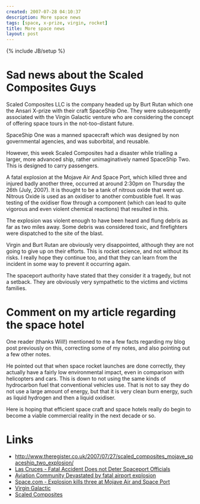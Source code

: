 ```yaml
---
created: 2007-07-28 04:10:37
description: More space news
tags: [space, x-prize, virgin, rocket]
title: More space news
layout: post
---
```

{% include JB/setup %}

# Sad news about the Scaled Composites Guys

Scaled Composites LLC is the company headed up by Burt Rutan which one the Ansari X-prize with their craft SpaceShip One. They were subsequently associated with the Virgin Galactic venture who are considering the concept of offering space tours in the not-too-distant future.

SpaceShip One was a manned spacecraft which was designed by non governmental agencies, and was suborbital, and reusable.

However, this week Scaled Composites had a disaster while trialling a larger, more advanced ship, rather unimaginatively named SpaceShip Two. This is designed to carry passengers.

A fatal explosion at the Mojave Air And Space Port, which killed three and injured badly another three, occurred at around 2:30pm on Thursday the 26th  (July, 2007). It is thought to be a tank of nitrous oxide that went up. Nitrous Oxide is used as an oxidiser to another combustible fuel. It was testing of the oxidiser flow through a component (which can lead to quite vigorous and even violent chemical reactions) that resulted in this.

The explosion was violent enough to have been heard and flung debris as far as two miles away. Some debris was considered toxic, and firefighters were dispatched to the site of the blast.

Virgin and Burt Rutan are obviously very disappointed, although they are not going to give up on their efforts. This is rocket science, and not without its risks. I really hope they continue too, and that they can learn from the incident in some way to prevent it occurring again.

The spaceport authority have stated that they consider it a tragedy, but not a setback. They are obviously very sympathetic to the victims and victims families.

# Comment on my article regarding the space hotel

One reader (thanks Will!) mentioned to me a few facts regarding my blog post previously on this, correcting some of my notes, and also pointing out a few other notes.

He pointed out that when space rocket launches are done correctly, they actually have a fairly low environmental impact, even in comparison with helicopters and cars. This is down to not using the same kinds of hydrocarbon fuel that conventional vehicles use. That is not to say they do not use a large amount of energy, but that it is very clean burn energy, such as liquid hydrogen and then a liquid oxidiser.

Here is hoping that efficient space craft and space hotels really do begin to become a viable commercial reality in the next decade or so.

# Links

* <http://www.theregister.co.uk/2007/07/27/scaled_composites_mojave_spaceship_two_explosion/>
* [Las Cruces - Fatal Accident Does not Deter Spaceport Officials](http://www.lcsun-news.com/news/ci_6483385)
* [Aviation Community Devastated by fatal airport explosion](http://www.kget.com/news/local/story.aspx?content_id=530d01a7-2215-4ee1-9568-6edcc3904343)
* [Space.com - Explosion kills three at Mojave Air and Space Port](http://www.space.com/news/070727_scaled_explosion_update.html)
* [Virgin Galactic](http://www.virgingalactic.com/)
* [Scaled Composites](http://www.scaled.com/)

